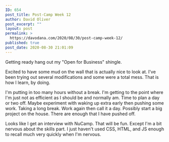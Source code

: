 ```yaml
---
ID: 654
post_title: Post-Camp Week 12
author: David Oliver
post_excerpt: ""
layout: post
permalink: >
  https://davodana.com/2020/08/30/post-camp-week-12/
published: true
post_date: 2020-08-30 21:01:09
---
```

<!-- wp:paragraph {"dropCap":true} -->
<p class="has-drop-cap">Getting ready hang out my "Open for Business" shingle.</p>
<!-- /wp:paragraph -->

<!-- wp:paragraph -->
<p>Excited to have some mud on the wall that is actually nice to look at. I've been trying out several modifications and some were a total mess. That is how I learn, by doing.</p>
<!-- /wp:paragraph -->

<!-- wp:paragraph -->
<p>I'm putting in too many hours without a break. I'm getting to the point where I'm just not as efficient as I should be and normally am. Time to plan a day or two off. Maybe experiment with waking up extra early then pushing some work. Taking a long break. Work again then call it a day. Possibly start a big project on the house. There are enough that I have pushed off.</p>
<!-- /wp:paragraph -->

<!-- wp:paragraph -->
<p>Looks like I get an interview with NuCamp. That will be fun. Except I'm a bit nervous about the skills part. I just haven't used CSS, HTML, and JS enough to recall much very quickly when I'm nervous.</p>
<!-- /wp:paragraph -->

<!-- wp:paragraph {"dropCap":true} -->
<p class="has-drop-cap"></p>
<!-- /wp:paragraph -->